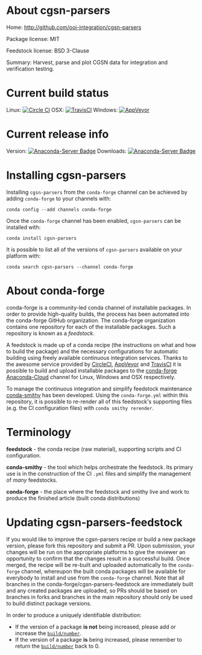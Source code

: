 About cgsn-parsers
==================

Home: http://github.com/ooi-integration/cgsn-parsers

Package license: MIT

Feedstock license: BSD 3-Clause

Summary: Harvest, parse and plot CGSN data for integration and verification testing.



Current build status
====================

Linux: [![Circle CI](https://circleci.com/gh/conda-forge/cgsn-parsers-feedstock.svg?style=shield)](https://circleci.com/gh/conda-forge/cgsn-parsers-feedstock)
OSX: [![TravisCI](https://travis-ci.org/conda-forge/cgsn-parsers-feedstock.svg?branch=master)](https://travis-ci.org/conda-forge/cgsn-parsers-feedstock)
Windows: [![AppVeyor](https://ci.appveyor.com/api/projects/status/github/conda-forge/cgsn-parsers-feedstock?svg=True)](https://ci.appveyor.com/project/conda-forge/cgsn-parsers-feedstock/branch/master)

Current release info
====================
Version: [![Anaconda-Server Badge](https://anaconda.org/conda-forge/cgsn-parsers/badges/version.svg)](https://anaconda.org/conda-forge/cgsn-parsers)
Downloads: [![Anaconda-Server Badge](https://anaconda.org/conda-forge/cgsn-parsers/badges/downloads.svg)](https://anaconda.org/conda-forge/cgsn-parsers)

Installing cgsn-parsers
=======================

Installing `cgsn-parsers` from the `conda-forge` channel can be achieved by adding `conda-forge` to your channels with:

```
conda config --add channels conda-forge
```

Once the `conda-forge` channel has been enabled, `cgsn-parsers` can be installed with:

```
conda install cgsn-parsers
```

It is possible to list all of the versions of `cgsn-parsers` available on your platform with:

```
conda search cgsn-parsers --channel conda-forge
```


About conda-forge
=================

conda-forge is a community-led conda channel of installable packages.
In order to provide high-quality builds, the process has been automated into the
conda-forge GitHub organization. The conda-forge organization contains one repository
for each of the installable packages. Such a repository is known as a *feedstock*.

A feedstock is made up of a conda recipe (the instructions on what and how to build
the package) and the necessary configurations for automatic building using freely
available continuous integration services. Thanks to the awesome service provided by
[CircleCI](https://circleci.com/), [AppVeyor](http://www.appveyor.com/)
and [TravisCI](https://travis-ci.org/) it is possible to build and upload installable
packages to the [conda-forge](https://anaconda.org/conda-forge)
[Anaconda-Cloud](http://docs.anaconda.org/) channel for Linux, Windows and OSX respectively.

To manage the continuous integration and simplify feedstock maintenance
[conda-smithy](http://github.com/conda-forge/conda-smithy) has been developed.
Using the ``conda-forge.yml`` within this repository, it is possible to re-render all of
this feedstock's supporting files (e.g. the CI configuration files) with ``conda smithy rerender``.


Terminology
===========

**feedstock** - the conda recipe (raw material), supporting scripts and CI configuration.

**conda-smithy** - the tool which helps orchestrate the feedstock.
                   Its primary use is in the construction of the CI ``.yml`` files
                   and simplify the management of *many* feedstocks.

**conda-forge** - the place where the feedstock and smithy live and work to
                  produce the finished article (built conda distributions)


Updating cgsn-parsers-feedstock
===============================

If you would like to improve the cgsn-parsers recipe or build a new
package version, please fork this repository and submit a PR. Upon submission,
your changes will be run on the appropriate platforms to give the reviewer an
opportunity to confirm that the changes result in a successful build. Once
merged, the recipe will be re-built and uploaded automatically to the
`conda-forge` channel, whereupon the built conda packages will be available for
everybody to install and use from the `conda-forge` channel.
Note that all branches in the conda-forge/cgsn-parsers-feedstock are
immediately built and any created packages are uploaded, so PRs should be based
on branches in forks and branches in the main repository should only be used to
build distinct package versions.

In order to produce a uniquely identifiable distribution:
 * If the version of a package **is not** being increased, please add or increase
   the [``build/number``](http://conda.pydata.org/docs/building/meta-yaml.html#build-number-and-string).
 * If the version of a package **is** being increased, please remember to return
   the [``build/number``](http://conda.pydata.org/docs/building/meta-yaml.html#build-number-and-string)
   back to 0.
